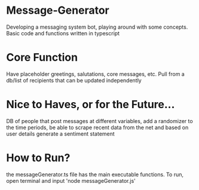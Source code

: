 # Message-Generator
Developing a messaging system bot, playing around with some concepts.  Basic code and functions written in typescript

# Core Function
Have placeholder greetings, salutations, core messages, etc.  Pull from a db/list of recipients that can be updated independently

# Nice to Haves, or for the Future...
DB of people that post messages at different variables, add a randomizer to the time periods, be able to scrape recent data from the net and based on user details generate a sentiment statement

# How to Run?
the messageGenerator.ts file has the main executable functions.  To run, open terminal and input 'node messageGenerator.js'